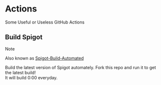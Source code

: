 # Actions
Some Useful or Useless GitHub Actions

## Build Spigot
> [!NOTE]
> Also known as [Spigot-Build-Automated](https://github.com/NT-AUTHORITY/Spigot-Build-Automated)

Build the latest version of Spigot automately.
Fork this repo and run it to get the latest build!  
It will build 0:00 everyday.

